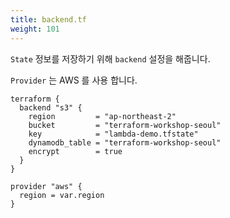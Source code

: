 ```yaml
---
title: backend.tf
weight: 101
---
```


`State` 정보를 저장하기 위해 `backend` 설정을 해줍니다.

`Provider` 는 AWS 를 사용 합니다.

```hcl
terraform {
  backend "s3" {
    region         = "ap-northeast-2"
    bucket         = "terraform-workshop-seoul"
    key            = "lambda-demo.tfstate"
    dynamodb_table = "terraform-workshop-seoul"
    encrypt        = true
  }
}

provider "aws" {
  region = var.region
}
```
